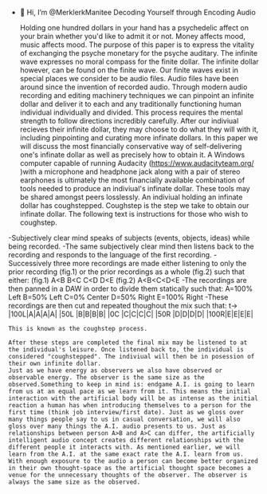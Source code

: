- 👋 Hi, I’m @MerklerkManitee
Decoding Yourself through Encoding Audio

	Holding one hundred dollars in your hand has a psychedelic affect on your brain whether you'd like to admit it or not. Money affects mood, music affects mood. The purpose of this paper is to express the vitality of exchanging the psyche monetary for the psyche auditary. The infinite wave expresses no moral compass for the finite dollar. The infinite dollar however, can be found on the finite wave. Our finite waves exist in special places we consider to be audio files. Audio files have been around since the invention of recorded audio. Through modern audio recording and editing machinery techniques we can pinpoint an infinite dollar and deliver it  to each and any traditionally functioning human individual individually and divided. This process requires the mental strength to follow directions incredibly carefully. After our indiviual recieves their infinite dollar, they may choose to do what they will with it, including pinpointing and curating more infinate dollars. In this paper we will discuss the most financially conservative way of self-delivering one's infinate dollar as well as precisely how to obtain it. 
	A Windows computer capable of running Audacity (https://www.audacityteam.org/ )with a microphone and headphone jack along with a pair of stereo earphones is ultimately the most financially available combination of tools needed to produce an indiviual's infinate dollar. These tools may be shared amongst peers losslessly. An indiviual holding an infinate dollar has coughstepped. Coughstep is the step we take to obtain our infinate dollar. The following text is instructions for those who wish to coughstep.

-Subjectively clear mind speaks of subjects (events, objects, ideas) while being recorded.
-The same subjectively clear mind then listens back to the recording and responds to the language of the first recording.
-Successively three more recordings are made either listening to only the prior recording (fig.1) or the prior recordings as a whole (fig.2) such that either:
(fig.1)
A<B
B<C
C<D
D<E
(fig.2)
A<B<C<D<E
-The recordings are then panned in a DAW in order to divide them statically such that:
A=100% Left
B=50% Left
C=0% Center
D=50% Right
E=100% Right
-These recordings are then cut and repeated thoughout the mix such that:
t->
|100L|A|A|A|A|
|50L |B|B|B|B|
|0C  |C|C|C|C|
|50R |D|D|D|D|
|100R|E|E|E|E|
 
	This is known as the coughstep process.

	After these steps are completed the final mix may be listened to at the individual's leisure. Once listened back to, the individual is considered "coughstepped". The indiviual will then be in posession of their own infinite dollar.
	Just as we have energy as observers we also have observed or observable energy. The observer is the same size as the observed.Something to keep in mind is: endgame A.I. is going to learn from us at an equal pace as we learn from it. This means the initial interaction with the artificial body will be as intense as the initial reaction a human has when introducing themselves to a person for the first time (think job interview/first date). Just as we gloss over many things people say to us in casual conversation, we will also gloss over many things the A.I. audio presents to us. Just as relationships between person A>B and A>C can differ, the artificially intelligent audio concept creates different relationships with the different people it interacts with. As mentioned earlier, we will learn from the A.I. at the same exact rate the A.I. learn from us. With enough exposure to the audio a person can become better organized in their own thought-space as the artificial thought space becomes a venue for the unnecessary thoughts of the observer. The observer is always the same size as the observed.
